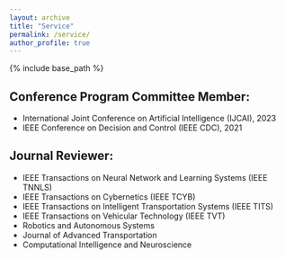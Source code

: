 ```yaml
---
layout: archive
title: "Service"
permalink: /service/
author_profile: true
---
```


{% include base_path %}

## Conference Program Committee Member:
- International Joint Conference on Artificial Intelligence (IJCAI), 2023
- IEEE Conference on Decision and Control (IEEE CDC), 2021

## Journal Reviewer:
- IEEE Transactions on Neural Network and Learning Systems (IEEE TNNLS)
- IEEE Transactions on Cybernetics (IEEE TCYB)
- IEEE Transactions on Intelligent Transportation Systems (IEEE TITS)
- IEEE Transactions on Vehicular Technology (IEEE TVT)
- Robotics and Autonomous Systems
- Journal of Advanced Transportation
- Computational Intelligence and Neuroscience
